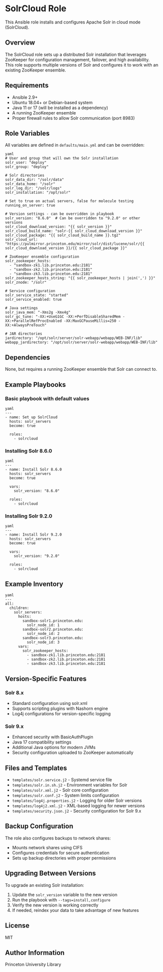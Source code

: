 # SolrCloud Role

This Ansible role installs and configures Apache Solr in cloud mode (SolrCloud).

## Overview

The SolrCloud role sets up a distributed Solr installation that leverages ZooKeeper for configuration management, failover, and high availability. This role supports multiple versions of Solr and configures it to work with an existing ZooKeeper ensemble.

## Requirements

* Ansible 2.9+
* Ubuntu 18.04+ or Debian-based system
* Java 11 or 17 (will be installed as a dependency)
* A running ZooKeeper ensemble
* Proper firewall rules to allow Solr communication (port 8983)

## Role Variables

All variables are defined in `defaults/main.yml` and can be overridden:

```
yaml
# User and group that will own the Solr installation
solr_user: "deploy"
solr_group: "deploy"

# Solr directories
solr_data_dir: "/solr/data"
solr_data_home: "/solr"
solr_log_dir: "/solr/logs"
solr_installation: "/opt/solr"

# Set to true on actual servers, false for molecule testing
running_on_server: true

# Version settings - can be overridden in playbook
solr_version: "8.6.0"  # Can be overridden to "9.2.0" or other versions
solr_cloud_download_version: "{{ solr_version }}"
solr_cloud_build_name: "solr-{{ solr_cloud_download_version }}"
solr_cloud_package: "{{ solr_cloud_build_name }}.tgz"
solr_cloud_url: "https://pulmirror.princeton.edu/mirror/solr/dist/lucene/solr/{{ solr_cloud_download_version }}/{{ solr_cloud_package }}"

# ZooKeeper ensemble configuration
solr_zookeeper_hosts:
  - "sandbox-zk1.lib.princeton.edu:2181"
  - "sandbox-zk2.lib.princeton.edu:2181"
  - "sandbox-zk3.lib.princeton.edu:2181"
solr_zookeeper_hosts_string: "{{ solr_zookeeper_hosts | join(',') }}"
solr_znode: "/solr"

# Service configuration
solr_service_state: "started"
solr_service_enabled: true

# Java settings
solr_java_mem: "-Xms2g -Xmx4g"
solr_gc_tune: "-XX:+UseG1GC -XX:+PerfDisableSharedMem -XX:+ParallelRefProcEnabled -XX:MaxGCPauseMillis=250 -XX:+AlwaysPreTouch"

# JAR directories
jardirectory: "/opt/solr/server/solr-webapp/webapp/WEB-INF/lib"
webapp_jardirectory: "/opt/solr/server/solr-webapp/webapp/WEB-INF/lib"
```

## Dependencies

None, but requires a running ZooKeeper ensemble that Solr can connect to.

## Example Playbooks

### Basic playbook with default values

```
yaml
---
- name: Set up SolrCloud
  hosts: solr_servers
  become: true
  
  roles:
    - solrcloud
```

### Installing Solr 8.6.0

```
yaml
---
- name: Install Solr 8.6.0
  hosts: solr_servers
  become: true
  
  vars:
    solr_version: "8.6.0"
  
  roles:
    - solrcloud
```

### Installing Solr 9.2.0

```
yaml
---
- name: Install Solr 9.2.0
  hosts: solr_servers
  become: true
  
  vars:
    solr_version: "9.2.0"
  
  roles:
    - solrcloud
```

## Example Inventory

```
yaml
---
all:
  children:
    solr_servers:
      hosts:
        sandbox-solr1.princeton.edu:
          solr_node_id: 1
        sandbox-solr2.princeton.edu:
          solr_node_id: 2
        sandbox-solr3.princeton.edu:
          solr_node_id: 3
      vars:
        solr_zookeeper_hosts:
          - sandbox-zk1.lib.princeton.edu:2181
          - sandbox-zk2.lib.princeton.edu:2181
          - sandbox-zk3.lib.princeton.edu:2181
```

## Version-Specific Features

### Solr 8.x

* Standard configuration using solr.xml
* Supports scripting plugins with Nashorn engine
* Log4j configurations for version-specific logging

### Solr 9.x

* Enhanced security with BasicAuthPlugin
* Java 17 compatibility settings
* Additional Java options for modern JVMs
* Security configuration uploaded to ZooKeeper automatically

## Files and Templates

* `templates/solr.service.j2` - Systemd service file
* `templates/solr.in.sh.j2` - Environment variables for Solr
* `templates/solr.xml.j2` - Solr core configuration
* `templates/solr.conf.j2` - System limits configuration
* `templates/log4j.properties.j2` - Logging for older Solr versions
* `templates/log4j2.xml.j2` - XML-based logging for newer versions
* `templates/security.json.j2` - Security configuration for Solr 9.x

## Backup Configuration

The role also configures backups to network shares:

* Mounts network shares using CIFS
* Configures credentials for secure authentication
* Sets up backup directories with proper permissions

## Upgrading Between Versions

To upgrade an existing Solr installation:

1. Update the `solr_version` variable to the new version
2. Run the playbook with `--tags=install,configure`
3. Verify the new version is working correctly
4. If needed, reindex your data to take advantage of new features

## License

MIT

## Author Information

Princeton University Library

